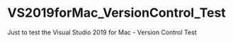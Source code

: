 # VS2019forMac_VersionControl_Test
Just to test the Visual Studio 2019 for Mac - Version Control Test
